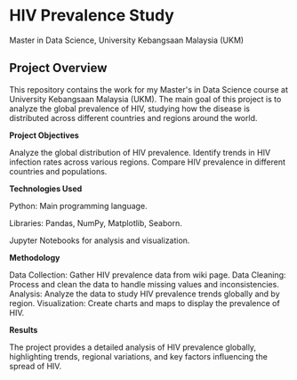 # **HIV Prevalence Study**

Master in Data Science, University Kebangsaan Malaysia (UKM)

## **Project Overview**

This repository contains the work for my Master's in Data Science course at University Kebangsaan Malaysia (UKM). The main goal of this project is to analyze the global prevalence of HIV, studying how the disease is distributed across different countries and regions around the world.

**Project Objectives**

Analyze the global distribution of HIV prevalence.
Identify trends in HIV infection rates across various regions.
Compare HIV prevalence in different countries and populations.

**Technologies Used**

Python: Main programming language.

Libraries: Pandas, NumPy, Matplotlib, Seaborn.

Jupyter Notebooks for analysis and visualization.

**Methodology**

Data Collection: Gather HIV prevalence data from wiki page.
Data Cleaning: Process and clean the data to handle missing values and inconsistencies.
Analysis: Analyze the data to study HIV prevalence trends globally and by region.
Visualization: Create charts and maps to display the prevalence of HIV.

**Results**

The project provides a detailed analysis of HIV prevalence globally, highlighting trends, regional variations, and key factors influencing the spread of HIV.
